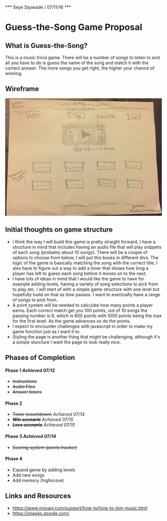 *** Seye Sijuwade / 07/11/16 ***

# Guess-the-Song Game Proposal

## What is Guess-the-Song?

This is a music trivia game. There will be a number of songs to listen to and all you have to do is guess the name of the song and match it with the correct answer. The more songs you get right, the higher your chance of winning. 

## Wireframe

![Image of Screenshot](https://github.com/seyesij/Project1-Game/blob/master/wireframe.jpg)

## Initial thoughts on game structure

- I think the way I will build this game is pretty straight forward, I have a structure in mind that includes having an audio file that will play snippets of each song (probably about 10 songs). There will be a couple of options to choose from below, I will put this boxes in different divs. The logic of the game is basically matching the song with the correct title. I also have to figure out a way to add a timer that shows how long a player has left to guess each song before it moves on to the next.
- I have lots of ideas in mind that I would like the game to have for example adding levels, having a variety of song selections to pick from to play etc. I will start of with a simple game structure with one level but hopefully build on that as time passes. I want to eventually have a range of songs to pick from.
- A point system will be needed to calculate how many points a player earns. Each correct match get you 100 points, out of 10 songs the passing number is 6, which is 600 points with 1000 points being the max for the first level. As the game advances so do the points.
- I expect to encounter challenges with javascript in order to make my game function just as I want it to.
- Styling the page is another thing that might be challenging, although it's a simple sturcture I want the page to look really nice.

## Phases of Completion 
#### Phase 1 *Achieved 07/12*
- ~~Instructions~~
- ~~Audio Files~~
- ~~Answer boxes~~

#### Phase 2 
- ~~Timer (countdown)~~ *Achieved 07/14*
- ~~***Win scenario***~~ *Achieved 07/15*
- ~~***Loss scenario***~~ *Achieved 07/15*

#### Phase 3 *Achieved 07/14*
- ~~Scoring system (points tracker)~~
 
#### Phase 4
- Expand game by adding levels
- Add new songs
- Add memory (highscore)


## Links and Resources
- https://www.movavi.com/support/how-to/how-to-join-music.html
- https://images.google.com/



